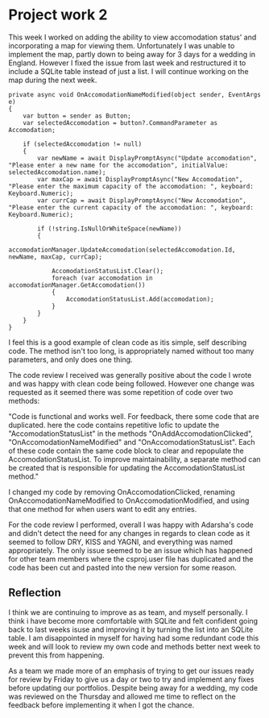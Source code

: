 # Project work 2

This week I worked on adding the ability to view accomodation status' and incorporating a map for viewing them. Unfortunately I was unable to implement the map, partly down to being away for 3 days for a wedding in England. However I fixed the issue from last week and restructured it to include a SQLite table instead of just a list. I will continue working on the map during the next week. 

```
private async void OnAccomodationNameModified(object sender, EventArgs e)
{
    var button = sender as Button;
    var selectedAccomodation = button?.CommandParameter as Accomodation;

    if (selectedAccomodation != null)
    {
        var newName = await DisplayPromptAsync("Update accomodation", "Please enter a new name for the accomodation", initialValue: selectedAccomodation.name);
        var maxCap = await DisplayPromptAsync("New Accomodation", "Please enter the maximum capacity of the accomodation: ", keyboard: Keyboard.Numeric);
        var currCap = await DisplayPromptAsync("New Accomodation", "Please enter the current capacity of the accomodation: ", keyboard: Keyboard.Numeric);

        if (!string.IsNullOrWhiteSpace(newName))
        {
            accomodationManager.UpdateAccomodation(selectedAccomodation.Id, newName, maxCap, currCap);

            AccomodationStatusList.Clear();
            foreach (var accomodation in accomodationManager.GetAccomodation())
            {
                AccomodationStatusList.Add(accomodation);
            }
        }
    }
}
```
I feel this is a good example of clean code as itis simple, self describing code. The method isn't too long, is appropriately named without too many parameters, and only does one thing. 

The code review I received was generally positive about the code I wrote and was happy with clean code being followed. However one change was requested as it seemed there was some repetition of code over two methods:

"Code is functional and works well.
For feedback, there some code that are duplicated. here the code contains repetitive lofic to update the "AccomodationStatusList" in the methods "OnAddAccomodationClicked", "OnAccomodationNameModified" and "OnAccomodationStatusList". Each of these code contain the same code block to clear and repopulate the AccomodationStatusList. To improve maintainability, a separate method can be created that is responsible for updating the AccomodationStatusList method."

I changed my code by removing OnAccomodationClicked, renaming OnAccomodationNameModified to OnAccomodationModified, and using that one method for when users want to edit any entries.

For the code review I performed, overall I was happy with Adarsha's code and didn't detect the need for any changes in regards to clean code as it seemed to follow DRY, KISS and YAGNI, and everything was named appropriately. The only issue seemed to be an issue which has happened for other team members where the csproj.user file has duplicated and the code has been cut and pasted into the new version for some reason.

## Reflection

I think we are continuing to improve as as team, and myself personally. I think i have become more comfortable with SQLite and felt confident going back to last weeks isuse and improving it by turning the list into an SQLite table. I am disappointed in myself for having had some redundant code this week and will look to review my own code and methods better next week to prevent this from happening.

As a team we made more of an emphasis of trying to get our issues ready for review by Friday to give us a day or two to try and implement any fixes before updating our portfolios. Despite being away for a wedding, my code was reviewed on the Thursday and allowed me time to reflect on the feedback before implementing it when I got the chance.
